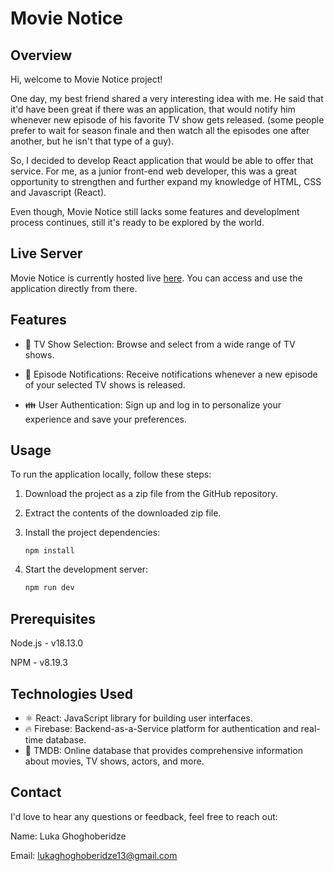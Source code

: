 # Movie Notice
## Overview
Hi, welcome to Movie Notice project!

One day, my best friend shared a very interesting idea with me. He said that it'd have been great if there was an 
application, that would notify him whenever new episode of his favorite TV show gets released. (some people prefer
to wait for season finale and then watch all the episodes one after another, but he isn't that type of a guy).

So, I decided to develop React application that would be able to offer that service. For me, as a junior front-end 
web developer, this was a great opportunity to strengthen and further expand my knowledge of HTML, CSS and Javascript (React).

Even though, Movie Notice still lacks some features and developlment process continues, still it's ready to be explored by the world. 

## Live Server 
Movie Notice is currently hosted live [here](http://movie-notice.web.app). You can access and use the application directly from there.

## Features
* 🎥 TV Show Selection: Browse and select from a wide range of TV shows.


* 🍿 Episode Notifications: Receive notifications whenever a new episode of your selected TV shows is released.


* 👪 User Authentication: Sign up and log in to personalize your experience and save your preferences.


## Usage
To run the application locally, follow these steps:

1. Download the project as a zip file from the GitHub repository.
2. Extract the contents of the downloaded zip file.
3. Install the project dependencies:

   
   ```
   npm install
   ```
5. Start the development server:

   
   ```javascript
   npm run dev
   ```

## Prerequisites
Node.js - v18.13.0

NPM - v8.19.3

## Technologies Used
* ⚛ React: JavaScript library for building user interfaces.
* 🔥 Firebase: Backend-as-a-Service platform for authentication and real-time database.
* 🎦 TMDB: Online database that provides comprehensive information about movies, TV shows, actors, and more.

## Contact
I'd love to hear any questions or feedback, feel free to reach out:

Name: Luka Ghoghoberidze

Email: lukaghoghoberidze13@gmail.com
